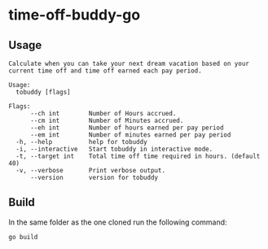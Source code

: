 # time-off-buddy-go

## Usage
```
Calculate when you can take your next dream vacation based on your current time off and time off earned each pay period.

Usage:
  tobuddy [flags]

Flags:
      --ch int        Number of Hours accrued.
      --cm int        Number of Minutes accrued.
      --eh int        Number of hours earned per pay period
      --em int        Number of minutes earned per pay period
  -h, --help          help for tobuddy
  -i, --interactive   Start tobuddy in interactive mode.
  -t, --target int    Total time off time required in hours. (default 40)
  -v, --verbose       Print verbose output.
      --version       version for tobuddy
```

## Build
In the same folder as the one cloned run the following command:
```
go build
```